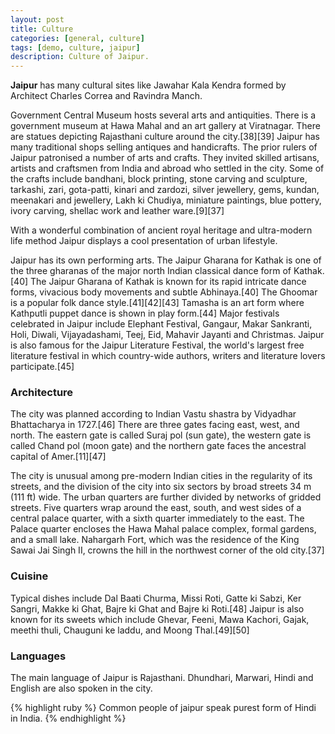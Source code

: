```yaml
---
layout: post
title: Culture
categories: [general, culture]
tags: [demo, culture, jaipur]
description: Culture of Jaipur.
---
```



**Jaipur** has many cultural sites like Jawahar Kala Kendra formed by Architect Charles Correa and Ravindra Manch.

Government Central Museum hosts several arts and antiquities. There is a government museum at Hawa Mahal and an art gallery at Viratnagar. There are statues depicting Rajasthani culture around the city.[38][39] Jaipur has many traditional shops selling antiques and handicrafts. The prior rulers of Jaipur patronised a number of arts and crafts. They invited skilled artisans, artists and craftsmen from India and abroad who settled in the city. Some of the crafts include bandhani, block printing, stone carving and sculpture, tarkashi, zari, gota-patti, kinari and zardozi, silver jewellery, gems, kundan, meenakari and jewellery, Lakh ki Chudiya, miniature paintings, blue pottery, ivory carving, shellac work and leather ware.[9][37]

With a wonderful combination of ancient royal heritage and ultra-modern life method Jaipur displays a cool presentation of urban lifestyle.

Jaipur has its own performing arts. The Jaipur Gharana for Kathak is one of the three gharanas of the major north Indian classical dance form of Kathak.[40] The Jaipur Gharana of Kathak is known for its rapid intricate dance forms, vivacious body movements and subtle Abhinaya.[40] The Ghoomar is a popular folk dance style.[41][42][43] Tamasha is an art form where Kathputli puppet dance is shown in play form.[44] Major festivals celebrated in Jaipur include Elephant Festival, Gangaur, Makar Sankranti, Holi, Diwali, Vijayadashami, Teej, Eid, Mahavir Jayanti and Christmas. Jaipur is also famous for the Jaipur Literature Festival, the world's largest free literature festival in which country-wide authors, writers and literature lovers participate.[45]

### Architecture
The city was planned according to Indian Vastu shastra by Vidyadhar Bhattacharya in 1727.[46] There are three gates facing east, west, and north. The eastern gate is called Suraj pol (sun gate), the western gate is called Chand pol (moon gate) and the northern gate faces the ancestral capital of Amer.[11][47]

The city is unusual among pre-modern Indian cities in the regularity of its streets, and the division of the city into six sectors by broad streets 34 m (111 ft) wide. The urban quarters are further divided by networks of gridded streets. Five quarters wrap around the east, south, and west sides of a central palace quarter, with a sixth quarter immediately to the east. The Palace quarter encloses the Hawa Mahal palace complex, formal gardens, and a small lake. Nahargarh Fort, which was the residence of the King Sawai Jai Singh II, crowns the hill in the northwest corner of the old city.[37]

### Cuisine
Typical dishes include Dal Baati Churma, Missi Roti, Gatte ki Sabzi, Ker Sangri, Makke ki Ghat, Bajre ki Ghat and Bajre ki Roti.[48] Jaipur is also known for its sweets which include Ghevar, Feeni, Mawa Kachori, Gajak, meethi thuli, Chauguni ke laddu, and Moong Thal.[49][50]

### Languages
The main language of Jaipur is Rajasthani. Dhundhari, Marwari, Hindi and English are also spoken in the city.

{% highlight ruby %}
Common people of jaipur speak purest form of Hindi in India.
{% endhighlight %}
